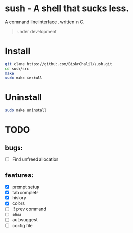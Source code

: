 # sush - A shell that sucks less.


A command line interface , written in C.
> under development

# Install
```bash
git clone https://github.com/BishrGhalil/sush.git
cd sush/src
make
sudo make install
```


# Uninstall
```bash
sudo make uninstall
```

# TODO
## bugs:
   - [ ] Find unfreed allocation
## features:
- [X] prompt setup
- [X] tab complete
- [X] history
- [X] colors
- [ ] !! prev command
- [ ] alias
- [ ] autosuggest
- [ ] config file

